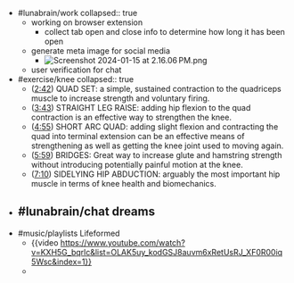 - #lunabrain/work
  collapsed:: true
	- working on browser extension
		- collect tab open and close info to determine how long it has been open
	- generate meta image for social media
		- ![Screenshot 2024-01-15 at 2.16.06 PM.png](../assets/Screenshot_2024-01-15_at_2.16.06 PM_1705356980296_0.png)
	- user verification for chat
- #exercise/knee
  collapsed:: true
	- ([2:42](https://www.youtube.com/watch?v=ikt6NME0k9E&t=162s)) QUAD SET: a simple, sustained contraction to the quadriceps muscle to increase strength and voluntary firing.
	- ([3:43](https://www.youtube.com/watch?v=ikt6NME0k9E&t=223s)) STRAIGHT LEG RAISE: adding hip flexion to the quad contraction is an effective way to strengthen the knee.
	- ([4:55](https://www.youtube.com/watch?v=ikt6NME0k9E&t=295s)) SHORT ARC QUAD: adding slight flexion and contracting the quad into terminal extension can be an effective means of strengthening as well as getting the knee joint used to moving again.
	- ([5:59](https://www.youtube.com/watch?v=ikt6NME0k9E&t=359s)) BRIDGES: Great way to increase glute and hamstring strength without introducing potentially painful motion at the knee.
	- ([7:10](https://www.youtube.com/watch?v=ikt6NME0k9E&t=430s)) SIDELYING HIP ABDUCTION: arguably the most important hip muscle in terms of knee health and biomechanics.
- #lunabrain/chat dreams
	-
- #music/playlists Lifeformed
	- {{video https://www.youtube.com/watch?v=KXH5G_bqrlc&list=OLAK5uy_kodGSJ8auvm6xRetUsRJ_XF0R00iq5Wsc&index=1}}
	-
